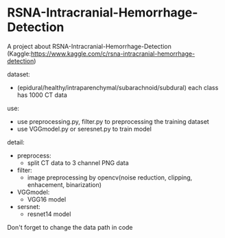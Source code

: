 # RSNA-Intracranial-Hemorrhage-Detection

A project about RSNA-Intracranial-Hemorrhage-Detection  
(Kaggle:https://www.kaggle.com/c/rsna-intracranial-hemorrhage-detection)

dataset:  
* (epidural/healthy/intraparenchymal/subarachnoid/subdural) each class has 1000 CT data  

use:  
* use preprocessing.py, filter.py to preprocessing the training dataset  
* use VGGmodel.py or seresnet.py to train model  
  
detail:  
* preprocess:  
  * split CT data to 3 channel PNG data  
* filter:  
  * image preprocessing by opencv(noise reduction, clipping, enhacement, binarization)  
* VGGmodel:  
  * VGG16 model  
* sersnet:  
  * resnet14 model  
  
  
Don't forget to change the data path in code

